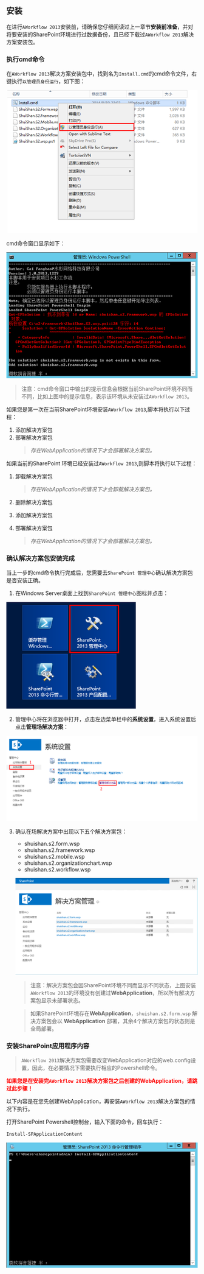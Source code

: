 ## 安装
在进行`AWorkflow 2013`安装前，请确保您仔细阅读过上一章节**安装前准备**，并对将要安装的SharePoint环境进行过数据备份，且已经下载过`AWorkflow 2013`解决方案安装包。

### 执行cmd命令
在`AWorkflow 2013`解决方案安装包中，找到名为`Install.cmd`的cmd命令文件，右键执行`以管理员身份运行`，如下图：

![执行cmd命令](imgs/installation.1.png)

cmd命令窗口显示如下：

![cmd命令窗口](imgs/installation.4.png)

>注意：cmd命令窗口中输出的提示信息会根据当前SharePoint环境不同而不同，比如上图中的提示信息，表示该环境从未安装过`AWorkflow 2013`。

如果您是第一次在当前SharePoint环境安装`AWorkflow 2013`,脚本将执行以下过程：

1. 添加解决方案包
2. 部署解决方案包
	>*存在WebApplication的情况下才会部署解决方案包。*

如果当前的SharePoint 环境已经安装过`AWorkflow 2013`,则脚本将执行以下过程：

1. 卸载解决方案包

	>*存在WebApplication的情况下才会卸载解决方案包。*
2. 删除解决方案包
3. 添加解决方案包
4. 部署解决方案包

	>*存在WebApplication的情况下才会部署解决方案包。*

### 确认解决方案包安装完成
当上一步的cmd命令执行完成后，您需要去`SharePoint 管理中心`确认解决方案包是否安装正确。

1. 在Windows Server桌面上找到`SharePoint 管理中心`图标并点击：

![SharePoint 管理中心](imgs/installation.2.png)

2. 管理中心将在浏览器中打开，点击左边菜单栏中的**系统设置**，进入系统设置后点击**管理场解决方案**：

![管理场解决方案](imgs/installation.3.png)

3. 确认在场解决方案中出现以下五个解决方案包：

    * shuishan.s2.form.wsp
	* shuishan.s2.framework.wsp
	* shuishan.s2.mobile.wsp
	* shuishan.s2.organizationchart.wsp
	* shuishan.s2.workflow.wsp

	![解决方案包](imgs/installation.5.png)

	>注意：解决方案包会因SharePoint环境不同而显示不同状态，上图安装`AWorkflow 2013`的环境没有创建过**WebApplication**，所以所有解决方案包显示未部署状态。

	>如果SharePoint环境存在**WebApplication**，`shuishan.s2.form.wsp` 解决方案包会以 **WebApplication** 部署，其余4个解决方案包的状态则是全局部署。

### 安装SharePoint应用程序内容
> `AWorkflow 2013`解决方案包需要改变WebApplication对应的web.config设置，因此，在必要情况下需要执行相应的Powershell命令。

**<font style='color:red;'>如果您是在安装完`AWorkflow 2013`解决方案包之后创建的WebApplication，请跳过此步骤！</font>**

以下内容是在您先创建WebApplication，再安装`AWorkflow 2013`解决方案包的情况下执行。

打开SharePoint Powershell控制台，输入下面的命令，回车执行：

```powershell
Install-SPApplicationContent
```

![Install-SPApplicationContent](imgs/installation.6.png)
